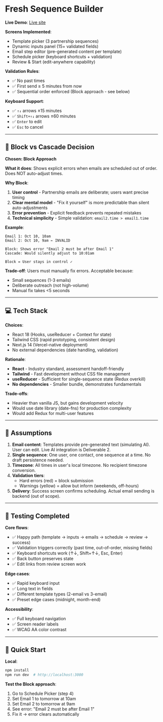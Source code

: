 # Fresh Sequence Builder

**Live Demo**: [Live site](https://fresh-sequence-builder-2.netlify.app/)  


**Screens Implemented**:
- Template picker (3 partnership sequences)
- Dynamic inputs panel (15+ validated fields)
- Email step editor (pre-generated content per template)
- Schedule picker (keyboard shortcuts + validation)
- Review & Start (edit-anywhere capability)

**Validation Rules**:
- ✅ No past times
- ✅ First send ≥ 5 minutes from now
- ✅ Sequential order enforced (Block approach - see below)

**Keyboard Support**:
- ✅ `↑↓` arrows ±15 minutes
- ✅ `Shift+↑↓` arrows ±60 minutes
- ✅ `Enter` to edit
- ✅ `Esc` to cancel

---

## 🎯 Block vs Cascade Decision

**Chosen: Block Approach**

**What it does**: Shows explicit errors when emails are scheduled out of order. Does NOT auto-adjust times.

**Why Block**:
1. **User control** - Partnership emails are deliberate; users want precise timing
2. **Clear mental model** - "Fix it yourself" is more predictable than silent auto-adjustments
3. **Error prevention** - Explicit feedback prevents repeated mistakes
4. **Technical simplicity** - Simple validation: `email2.time > email1.time`

**Example**:
```
Email 1: Oct 10, 10am
Email 2: Oct 10, 9am ← INVALID

Block: Shows error "Email 2 must be after Email 1"
Cascade: Would silently adjust to 10:01am

Block = User stays in control ✓
```

**Trade-off**: Users must manually fix errors. Acceptable because:
- Small sequences (1-3 emails)
- Deliberate outreach (not high-volume)
- Manual fix takes <5 seconds

---

## 💻 Tech Stack

**Choices**:
- React 18 (Hooks, useReducer + Context for state)
- Tailwind CSS (rapid prototyping, consistent design)
- Next.js 14 (Vercel-native deployment)
- No external dependencies (date handling, validation)

**Rationale**:
- **React** - Industry standard, assessment handoff-friendly
- **Tailwind** - Fast development without CSS file management
- **useReducer** - Sufficient for single-sequence state (Redux overkill)
- **No dependencies** - Smaller bundle, demonstrates fundamentals

**Trade-offs**:
- Heavier than vanilla JS, but gains development velocity
- Would use date library (date-fns) for production complexity
- Would add Redux for multi-user features

---

## 📝 Assumptions

1. **Email content**: Templates provide pre-generated text (simulating AI). User can edit. Live AI integration is Deliverable 2.
2. **Single sequence**: One user, one contact, one sequence at a time. No draft persistence needed.
3. **Timezone**: All times in user's local timezone. No recipient timezone conversion.
4. **Validation tiers**: 
   - Hard errors (red) = block submission
   - Warnings (yellow) = allow but inform (weekends, off-hours)
5. **Delivery**: Success screen confirms scheduling. Actual email sending is backend (out of scope).

---

## 🧪 Testing Completed

**Core flows**:
- ✅ Happy path (template → inputs → emails → schedule → review → success)
- ✅ Validation triggers correctly (past time, out-of-order, missing fields)
- ✅ Keyboard shortcuts work (↑↓, Shift+↑↓, Esc, Enter)
- ✅ Back button preserves state
- ✅ Edit links from review screen work

**Edge cases**:
- ✅ Rapid keyboard input
- ✅ Long text in fields
- ✅ Different template types (2-email vs 3-email)
- ✅ Preset edge cases (midnight, month-end)

**Accessibility**:
- ✅ Full keyboard navigation
- ✅ Screen reader labels
- ✅ WCAG AA color contrast

---

## 🚀 Quick Start

**Local**:
```bash
npm install
npm run dev  # http://localhost:3000
```

**Test the Block approach**:
1. Go to Schedule Picker (step 4)
2. Set Email 1 to tomorrow at 10am
3. Set Email 2 to tomorrow at 9am
4. See error: "Email 2 must be after Email 1"
5. Fix it → error clears automatically



